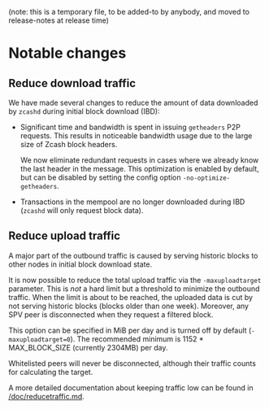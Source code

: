 (note: this is a temporary file, to be added-to by anybody, and moved to
release-notes at release time)

Notable changes
===============

Reduce download traffic
-----------------------

We have made several changes to reduce the amount of data downloaded by `zcashd`
during initial block download (IBD):

- Significant time and bandwidth is spent in issuing `getheaders` P2P requests.
  This results in noticeable bandwidth usage due to the large size of Zcash
  block headers.

  We now eliminate redundant requests in cases where we already know the last
  header in the message. This optimization is enabled by default, but can be
  disabled by setting the config option `-no-optimize-getheaders`.

- Transactions in the mempool are no longer downloaded during IBD (`zcashd` will
  only request block data).

Reduce upload traffic
---------------------

A major part of the outbound traffic is caused by serving historic blocks to
other nodes in initial block download state.

It is now possible to reduce the total upload traffic via the `-maxuploadtarget`
parameter. This is *not* a hard limit but a threshold to minimize the outbound
traffic. When the limit is about to be reached, the uploaded data is cut by not
serving historic blocks (blocks older than one week).
Moreover, any SPV peer is disconnected when they request a filtered block.

This option can be specified in MiB per day and is turned off by default
(`-maxuploadtarget=0`).
The recommended minimum is 1152 * MAX_BLOCK_SIZE (currently 2304MB) per day.

Whitelisted peers will never be disconnected, although their traffic counts for
calculating the target.

A more detailed documentation about keeping traffic low can be found in
[/doc/reducetraffic.md](/doc/reducetraffic.md).
